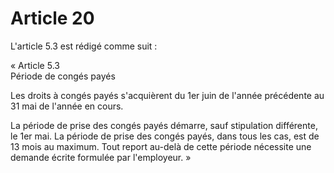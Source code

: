 # Article 20

L'article 5.3 est rédigé comme suit : 

« Article 5.3   
Période de congés payés 

Les droits à congés payés s'acquièrent du 1er juin de l'année précédente au 31 mai de l'année en cours. 

La période de prise des congés payés démarre, sauf stipulation différente, le 1er mai. La période de prise des congés payés, dans tous les cas, est de 13 mois au maximum. Tout report au-delà de cette période nécessite une demande écrite formulée par l'employeur. »


